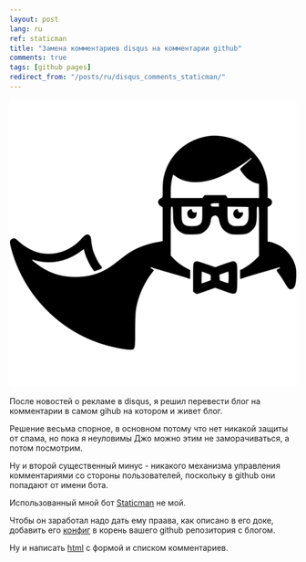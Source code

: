```yaml
---
layout: post
lang: ru
ref: staticman
title: "Замена комментариев disqus на комментарии github"
comments: true
tags: [github pages]
redirect_from: "/posts/ru/disqus_comments_staticman/"
---
```


![](/images/staticman.svg)

После новостей о рекламе в disqus, я решил перевести блог на комментарии в самом gihub
на котором и живет блог.

Решение весьма спорное, в основном потому что нет никакой защиты от спама, но пока
я неуловимы Джо можно этим не заморачиваться, а потом посмотрим.

Ну и второй существенный минус - никакого механизма управления комментариями со стороны пользователей, поскольку в github они попадают от имени бота.

Использованный мной бот [Staticman](https://staticman.net/docs/) не мой.

Чтобы он заработал надо дать ему праава, как описано в его доке, добавить его [конфиг](https://github.com/masterandrey/masterandrey.com/blob/master/staticman.yml)
в  корень вашего github репозитория с блогом.

Ну и написать [html](https://github.com/masterandrey/masterandrey.com/blob/master/_includes/staticman.html) с формой и списком комментариев.
